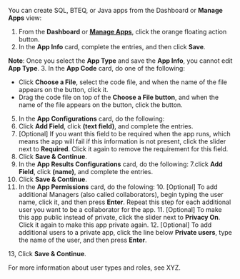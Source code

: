 You can create SQL, BTEQ, or Java apps from the Dashboard or **Manage Apps** view:

1. From the **Dashboard** or **[Manage Apps](managing-apps.md)**, click the orange floating action button. 
2. In the **App Info** card, complete the entries, and then click **Save**.
 
 **Note**:  Once you select the **App Type** and save the **App Info**, you cannot edit **App Type**.
3. In the **App Code** card, do one of the following:
  * Click **Choose a File**, select the code file, and when the name of the file appears on the button, click it.
  * Drag the code file on top of the **Choose a File button**, and when the name of the file appears on the button, click the button.
5. In the **App Configurations** card, do the following:
  6. Click **Add Field**, click **(text field)**, and complete the entries. 
  7. [Optional] If you want this field to be required when the app runs, which means the app will fail if this information is not present, click the slider next to **Required**. Click it again to remove the requirement for this field.
  8. Click **Save & Continue**.
6. In the **App Results Configurations** card, do the following:
  7.click **Add Field**, click **(name)**, and complete the entries.
  8. Click **Save & Continue**. 
9. In the **App Permissions** card, do the folowing:
   10. [Optional] To add additional Managers (also called collaborators), begin typing the user name, click it, and then press **Enter**. Repeat this step for each additional user you want to be a collaborator for the app.
   11. [Optional] To make this app public instead of private, click the slider next to **Privacy On**. Click it again to make this app private again.
   12. [Optional] To add additional users to a private app, click the line below **Private users**, type the name of the user, and then press **Enter**.

13, Click **Save & Continue**.

For more information about user types and roles, see XYZ.
